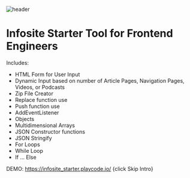 ![header](https://capsule-render.vercel.app/api?type=wave&color=random&height=300&section=footer&text=Infosite%20Tool&fontSize=90&fontColor=#800000)

# Infosite Starter Tool for Frontend Engineers

Includes: 

- HTML Form for User Input
- Dynamic Input based on number of Article Pages, Navigation Pages, Videos, or Podcasts
- Zip File Creator
- Replace function use
- Push function use
- AddEventListener 
- Objects
- Multidimensional Arrays
- JSON Constructor functions
- JSON Stringify
- For Loops
- While Loop
- If ... Else

DEMO: https://infosite_starter.playcode.io/ {click Skip Intro} 




